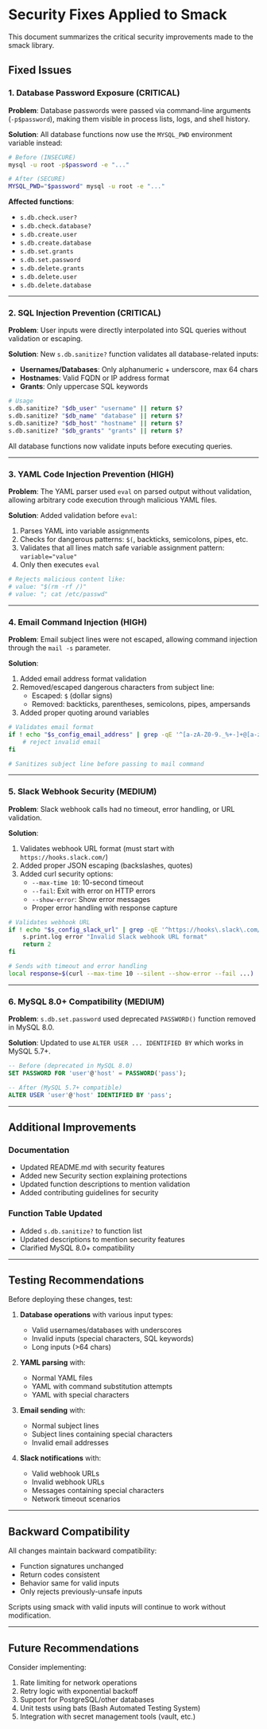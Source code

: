 # Security Fixes Applied to Smack

This document summarizes the critical security improvements made to the smack library.

## Fixed Issues

### 1. Database Password Exposure (CRITICAL)
**Problem**: Database passwords were passed via command-line arguments (`-p$password`), making them visible in process lists, logs, and shell history.

**Solution**: All database functions now use the `MYSQL_PWD` environment variable instead:
```bash
# Before (INSECURE)
mysql -u root -p$password -e "..."

# After (SECURE)
MYSQL_PWD="$password" mysql -u root -e "..."
```

**Affected functions**:
- `s.db.check.user?`
- `s.db.check.database?`
- `s.db.create.user`
- `s.db.create.database`
- `s.db.set.grants`
- `s.db.set.password`
- `s.db.delete.grants`
- `s.db.delete.user`
- `s.db.delete.database`

---

### 2. SQL Injection Prevention (CRITICAL)
**Problem**: User inputs were directly interpolated into SQL queries without validation or escaping.

**Solution**: New `s.db.sanitize?` function validates all database-related inputs:
- **Usernames/Databases**: Only alphanumeric + underscore, max 64 chars
- **Hostnames**: Valid FQDN or IP address format
- **Grants**: Only uppercase SQL keywords

```bash
# Usage
s.db.sanitize? "$db_user" "username" || return $?
s.db.sanitize? "$db_name" "database" || return $?
s.db.sanitize? "$db_host" "hostname" || return $?
s.db.sanitize? "$db_grants" "grants" || return $?
```

All database functions now validate inputs before executing queries.

---

### 3. YAML Code Injection Prevention (HIGH)
**Problem**: The YAML parser used `eval` on parsed output without validation, allowing arbitrary code execution through malicious YAML files.

**Solution**: Added validation before `eval`:
1. Parses YAML into variable assignments
2. Checks for dangerous patterns: `$(`, backticks, semicolons, pipes, etc.
3. Validates that all lines match safe variable assignment pattern: `variable="value"`
4. Only then executes `eval`

```bash
# Rejects malicious content like:
# value: "$(rm -rf /)"
# value: "; cat /etc/passwd"
```

---

### 4. Email Command Injection (HIGH)
**Problem**: Email subject lines were not escaped, allowing command injection through the `mail -s` parameter.

**Solution**: 
1. Added email address format validation
2. Removed/escaped dangerous characters from subject line:
   - Escaped: `$` (dollar signs)
   - Removed: backticks, parentheses, semicolons, pipes, ampersands
3. Added proper quoting around variables

```bash
# Validates email format
if ! echo "$s_config_email_address" | grep -qE '^[a-zA-Z0-9._%+-]+@[a-zA-Z0-9.-]+\.[a-zA-Z]{2,}$'; then
    # reject invalid email
fi

# Sanitizes subject line before passing to mail command
```

---

### 5. Slack Webhook Security (MEDIUM)
**Problem**: Slack webhook calls had no timeout, error handling, or URL validation.

**Solution**:
1. Validates webhook URL format (must start with `https://hooks.slack.com/`)
2. Added proper JSON escaping (backslashes, quotes)
3. Added curl security options:
   - `--max-time 10`: 10-second timeout
   - `--fail`: Exit with error on HTTP errors
   - `--show-error`: Show error messages
   - Proper error handling with response capture

```bash
# Validates webhook URL
if ! echo "$s_config_slack_url" | grep -qE '^https://hooks\.slack\.com/'; then
    s.print.log error "Invalid Slack webhook URL format"
    return 2
fi

# Sends with timeout and error handling
local response=$(curl --max-time 10 --silent --show-error --fail ...)
```

---

### 6. MySQL 8.0+ Compatibility (MEDIUM)
**Problem**: `s.db.set.password` used deprecated `PASSWORD()` function removed in MySQL 8.0.

**Solution**: Updated to use `ALTER USER ... IDENTIFIED BY` which works in MySQL 5.7+.

```sql
-- Before (deprecated in MySQL 8.0)
SET PASSWORD FOR 'user'@'host' = PASSWORD('pass');

-- After (MySQL 5.7+ compatible)
ALTER USER 'user'@'host' IDENTIFIED BY 'pass';
```

---

## Additional Improvements

### Documentation
- Updated README.md with security features
- Added new Security section explaining protections
- Updated function descriptions to mention validation
- Added contributing guidelines for security

### Function Table Updated
- Added `s.db.sanitize?` to function list
- Updated descriptions to mention security features
- Clarified MySQL 8.0+ compatibility

---

## Testing Recommendations

Before deploying these changes, test:

1. **Database operations** with various input types:
   - Valid usernames/databases with underscores
   - Invalid inputs (special characters, SQL keywords)
   - Long inputs (>64 chars)

2. **YAML parsing** with:
   - Normal YAML files
   - YAML with command substitution attempts
   - YAML with special characters

3. **Email sending** with:
   - Normal subject lines
   - Subject lines containing special characters
   - Invalid email addresses

4. **Slack notifications** with:
   - Valid webhook URLs
   - Invalid webhook URLs
   - Messages containing special characters
   - Network timeout scenarios

---

## Backward Compatibility

All changes maintain backward compatibility:
- Function signatures unchanged
- Return codes consistent
- Behavior same for valid inputs
- Only rejects previously-unsafe inputs

Scripts using smack with valid inputs will continue to work without modification.

---

## Future Recommendations

Consider implementing:
1. Rate limiting for network operations
2. Retry logic with exponential backoff
3. Support for PostgreSQL/other databases
4. Unit tests using bats (Bash Automated Testing System)
5. Integration with secret management tools (vault, etc.)

